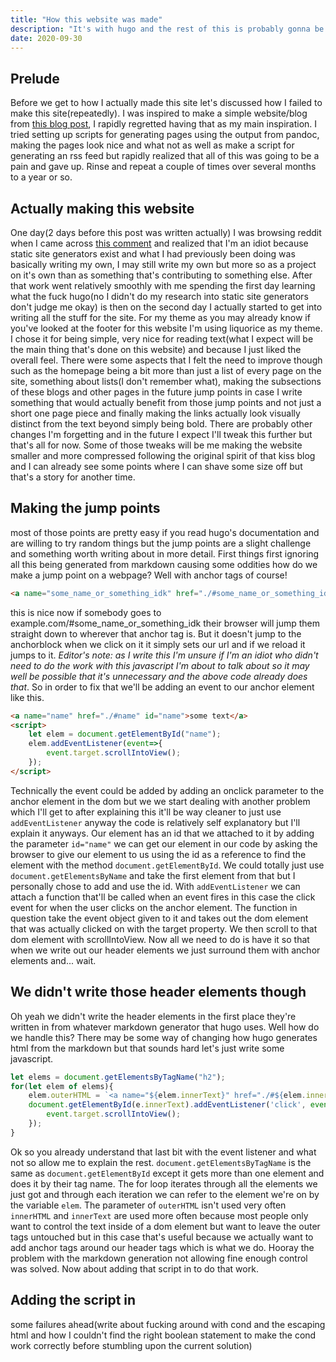```yaml
---
title: "How this website was made"
description: "It's with hugo and the rest of this is probably gonna be short and boring viewer discretion is advised"
date: 2020-09-30
---
```

## Prelude
Before we get to how I actually made this site let's discussed how I failed to make this site(repeatedly). I was inspired to make a simple website/blog from [this blog post](https://k1ss.org/blog/20191004a), I rapidly regretted having that as my main inspiration. I tried setting up scripts for generating pages using the output from pandoc, making the pages look nice and what not as well as make a script for generating an rss feed but rapidly realized that all of this was going to be a pain and gave up. Rinse and repeat a couple of times over several months to a year or so. 

## Actually making this website
One day(2 days before this post was written actually) I was browsing reddit when I came across [this comment](https://www.reddit.com/r/linuxquestions/comments/j0wcfj/i_hand_you_a_computer_with_a_minimalistic_install/g6vxxxj/) and realized that I'm an idiot because static site generators exist and what I had previously been doing was basically writing my own, I may still write my own but more so as a project on it's own than as something that's contributing to something else. After that work went relatively smoothly with me spending the first day learning what the fuck hugo(no I didn't do my research into static site generators don't judge me okay) is then on the second day I actually started to get into writing all the stuff for the site. For my theme as you may already know if you've looked at the footer for this website I'm using liquorice as my theme. I chose it for being simple, very nice for reading text(what I expect will be the main thing that's done on this website) and because I just liked the overall feel. There were some aspects that I felt the need to improve though such as the homepage being a bit more than just a list of every page on the site, something about lists(I don't remember what), making the subsections of these blogs and other pages in the future jump points in case I write something that would actually benefit from those jump points and not just a short one page piece and finally making the links actually look visually distinct from the text beyond simply being bold. There are probably other changes I'm forgetting and in the future I expect I'll tweak this further but that's all for now. Some of those tweaks will be me making the website smaller and more compressed following the original spirit of that kiss blog and I can already see some points where I can shave some size off but that's a story for another time.

## Making the jump points
most of those points are pretty easy if you read hugo's documentation and are willing to try random things but the jump points are a slight challenge and something worth writing about in more detail. First things first ignoring all this being generated from markdown causing some oddities how do we make a jump point on a webpage? Well with anchor tags of course!
```html
<a name="some_name_or_something_idk" href="./#some_name_or_something_idk">some content doesn't matter</a>
```
this is nice now if somebody goes to example.com/#some_name_or_something_idk their browser will jump them straight down to wherever that anchor tag is. But it doesn't jump to the anchorblock when we click on it it simply sets our url and if we reload it jumps to it. *Editor's note: as I write this I'm unsure if I'm an idiot who didn't need to do the work with this javascript I'm about to talk about so it may well be possible that it's unnecessary and the above code already does that*. So in order to fix that we'll be adding an event to our anchor element like this.
```html
<a name="name" href="./#name" id="name">some text</a>
<script>
    let elem = document.getElementById("name");
    elem.addEventListener(event=>{
	    event.target.scrollIntoView();
    });
</script>
```
Technically the event could be added by adding an onclick parameter to the anchor element in the dom but we we start dealing with another problem which I'll get to after explaining this it'll be way cleaner to just use `addEventListener` anyway the code is relatively self explanatory but I'll explain it anyways. Our element has an id that we attached to it by adding the parameter `id="name"` we can get our element in our code by asking the browser to give our element to us using the id as a reference to find the element with the method `document.getElementById`. We could totally just use `document.getElementsByName` and take the first element from that but I personally chose to add and use the id. With `addEventListener` we can attach a function that'll be called when an event fires in this case the click event for when the user clicks on the anchor element. The function in question take the event object given to it and takes out the dom element that was actually clicked on with the target property. We then scroll to that dom element with scrollIntoView. Now all we need to do is have it so that when we write out our header elements we just surround them with anchor elements and... wait.

## We didn't write those header elements though
Oh yeah we didn't write the header elements in the first place they're written in from whatever markdown generator that hugo uses. Well how do we handle this? There may be some way of changing how hugo generates html from the markdown but that sounds hard let's just write some javascript.
```js
let elems = document.getElementsByTagName("h2");
for(let elem of elems){
    elem.outerHTML = `<a name="${elem.innerText}" href="./#${elem.innerText}" id="${elem.innerText}"><h2>${elem.innerHTML}</h2></a>`;
    document.getElementById(e.innerText).addEventListener('click', event=>{
	    event.target.scrollIntoView();
    });
}
```
Ok so you already understand that last bit with the event listener and what not so allow me to explain the rest. `document.getElementsByTagName` is the same as `document.getElementById` except it gets more than one element and does it by their tag name. The for loop iterates through all the elements we just got and through each iteration we can refer to the element we're on by the variable `elem`. The parameter of `outerHTML` isn't used very often `innerHTML` and `innerText` are used more often because most people only want to control the text inside of a dom element but want to leave the outer tags untouched but in this case that's useful because we actually want to add anchor tags around our header tags which is what we do. Hooray the problem with the markdown generation not allowing fine enough control was solved. Now about adding that script in to do that work.

## Adding the script in
some failures ahead(write about fucking around with cond and the escaping html and how I couldn't find the right boolean statement to make the cond work correctly before stumbling upon the current solution)
